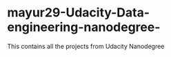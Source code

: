 # mayur29-Udacity-Data-engineering-nanodegree-
This contains all the projects from Udacity Nanodegree
